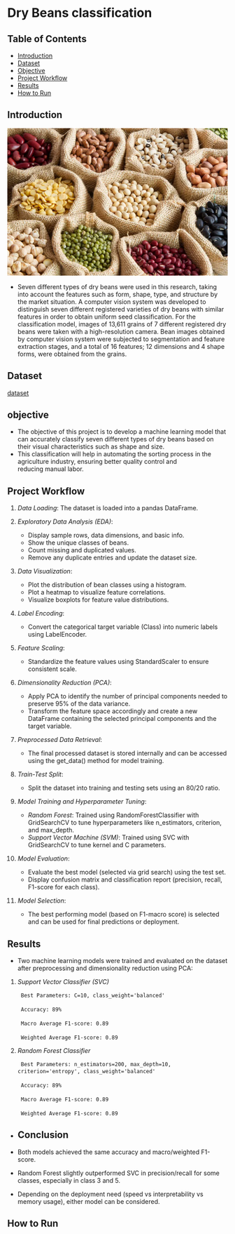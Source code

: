 # Dry Beans  classification
## Table of Contents
- [Introduction](#introduction)
- [Dataset](#dataset)
- [Objective](#objective)
- [Project Workflow](#project-workflow)
- [Results](#results)
- [How to Run](#how-to-run)

## Introduction
![alt text](image.png)
- Seven different types of dry beans were used in this research, taking into account the features such as form, shape, type, and structure by the market situation. A computer vision system was developed to distinguish seven different registered varieties of dry beans with similar features in order to obtain uniform seed classification. For the classification model, images of 13,611 grains of 7 different registered dry beans were taken with a high-resolution camera. Bean images obtained by computer vision system were subjected to segmentation and feature extraction stages, and a total of 16 features; 12 dimensions and 4 shape forms, were obtained from the grains.
## Dataset
[dataset](https://www.kaggle.com/datasets/sansuthi/dry-bean-dataset/data)
## objective
- The objective of this project is to develop a machine learning model that can accurately classify seven different types of dry beans based on their visual characteristics such as shape and size. 
- This classification will help in automating the sorting process in the agriculture industry, ensuring better quality control and reducing manual labor.
## Project Workflow
1. *Data Loading*: The dataset is loaded into a pandas DataFrame.

2. *Exploratory Data Analysis (EDA)*:
   - Display sample rows, data dimensions, and basic info.
   - Show the unique classes of beans.
   - Count missing and duplicated values.
   - Remove any duplicate entries and update the dataset size.

3. *Data Visualization*:
   - Plot the distribution of bean classes using a histogram.
   - Plot a heatmap to visualize feature correlations.
   - Visualize boxplots for feature value distributions.

4. *Label Encoding*:
   - Convert the categorical target variable (Class) into numeric labels using LabelEncoder.

5. *Feature Scaling*:
   - Standardize the feature values using StandardScaler to ensure consistent scale.

6. *Dimensionality Reduction (PCA)*:
   - Apply PCA to identify the number of principal components needed to preserve 95% of the data variance.
   - Transform the feature space accordingly and create a new DataFrame containing the selected principal components and the target variable.

7. *Preprocessed Data Retrieval*:
   - The final processed dataset is stored internally and can be accessed using the get_data() method for model training.
8. *Train-Test Split*:
   - Split the dataset into training and testing sets using an 80/20 ratio.

9. *Model Training and Hyperparameter Tuning*:
   - *Random Forest*: Trained using RandomForestClassifier with GridSearchCV to tune hyperparameters like n_estimators, criterion, and max_depth.
   - *Support Vector Machine (SVM)*: Trained using SVC with GridSearchCV to tune kernel and C parameters.

10. *Model Evaluation*:
    - Evaluate the best model (selected via grid search) using the test set.
    - Display confusion matrix and classification report (precision, recall, F1-score for each class).

11. *Model Selection*:
    - The best performing model (based on F1-macro score) is selected and can be used for final predictions or deployment.
## Results
- Two machine learning models were trained and evaluated on the dataset after preprocessing and dimensionality reduction using PCA:

1. *Support Vector Classifier (SVC)*

        Best Parameters: C=10, class_weight='balanced'

        Accuracy: 89%

        Macro Average F1-score: 0.89

        Weighted Average F1-score: 0.89


2. *Random Forest Classifier*

        Best Parameters: n_estimators=200, max_depth=10, criterion='entropy', class_weight='balanced'

        Accuracy: 89%

        Macro Average F1-score: 0.89

        Weighted Average F1-score: 0.89


- ## Conclusion

 - Both models achieved the same accuracy and macro/weighted F1-score.

 - Random Forest slightly outperformed SVC in precision/recall for some classes, especially in class 3 and 5.

 - Depending on the deployment need (speed vs interpretability vs memory usage), either model can be considered.
## How to Run

